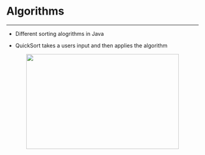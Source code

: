 # Algorithms
-----
- Different sorting alogrithms in Java 


- QuickSort takes a users input and then applies the algorithm

<p align="center">
<img width="400" height="250" src="https://upload.wikimedia.org/wikipedia/commons/thumb/6/6a/Sorting_quicksort_anim.gif/220px-Sorting_quicksort_anim.gif">
  </p>
